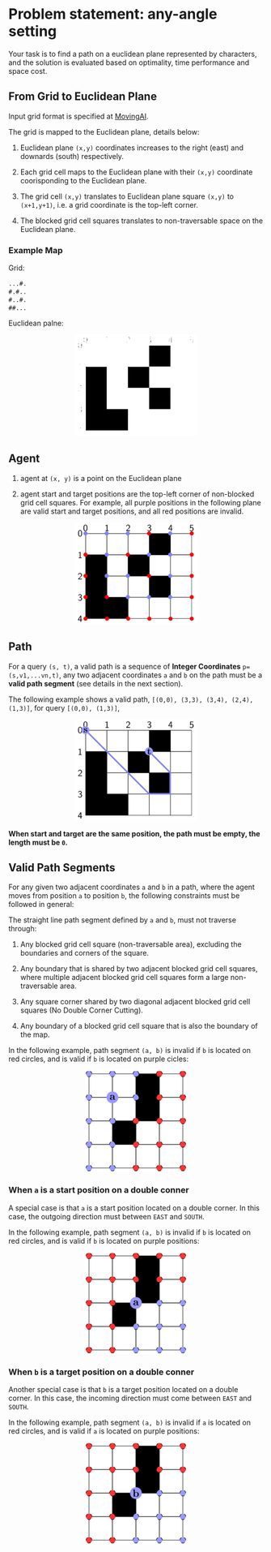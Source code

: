 # Problem statement: any-angle setting
Your task is to find a path on a euclidean plane represented by characters, and the solution is evaluated based on optimality, time performance and space cost.

## From Grid to Euclidean Plane
Input grid format is specified at [MovingAI](https://movingai.com/benchmarks/formats.html).

The grid is mapped to the Euclidean plane, details below:

  1. Euclidean plane `(x,y)` coordinates increases to the right (east) and downards (south) respectively.

  2. Each grid cell maps to the Euclidean plane with their `(x,y)` coordinate coorisponding to the Euclidean plane.

  3. The grid cell `(x,y)` translates to Euclidean plane square `(x,y)` to `(x+1,y+1)`, i.e. a grid coordinate is the top-left corner.

  4. The blocked grid cell squares translates to non-traversable space on the Euclidean plane.

### Example Map
Grid:

    ...#.
    #.#..
    #..#.
    ##...

Euclidean palne:

<p align="center">
<img src="./figs/grid_plane.png" height="200">
</p>

## Agent

1. agent at `(x, y)` is a point on the Euclidean plane

2. agent start and target positions are the top-left corner of non-blocked grid cell squares. For example, all purple positions in the following plane are valid start and target positions, and all red positions are invalid.
  <p align="center">
    <img src="figs/grid_plane_start_target.png" height="200" > 
  </p>

## Path
For a query `(s, t)`, a valid path is a sequence of **Integer Coordinates** `p=(s,v1,...vn,t)`, any two adjacent coordinates `a` and `b` on the path must be a **valid path segment** (see details in the next section).

The following example shows a valid path, `[(0,0), (3,3), (3,4), (2,4), (1,3)]`, for query `[(0,0), (1,3)]`, 
  <p align="center">
    <img src="figs/grid_plane_path.png" height="200" > 
  </p>


**When start and target are the same position, the path must be empty, the length must be `0`.**

## Valid Path Segments

For any given two adjacent coordinates `a` and `b` in a path, where the agent moves from position `a` to position `b`, the following constraints must be followed in general:
  
The straight line path segment defined by `a` and `b`, must not traverse through:
1. Any blocked grid cell square (non-traversable area), excluding the boundaries and corners of the square.

2. Any boundary that is shared by two adjacent blocked grid cell squares, where multiple adjacent blocked grid cell squares form a large non-traversable area.

3. Any square corner shared by two diagonal adjacent blocked grid cell squares (No Double Corner Cutting).

4. Any boundary of a blocked grid cell square that is also the boundary of the map.

In the following example, path segment `(a, b)` is invalid if `b` is located on red circles, and is valid if `b` is located on purple cicles:
  <p align="center">
    <img src="figs/invalid_segments.png" height="200" width="200">
  </p>


### When `a` is a start position on a double conner

A special case is that `a` is a start position located on a double corner. In this case, the outgoing direction must between `EAST` and  `SOUTH`.

In the following example, path segment `(a, b)` is invalid if `b` is located on red circles, and is valid if `b` is located on purple positions:
  <p align="center">
    <img src="figs/invalid_segments_start.png" height="200" width="200">
  </p>

### When `b` is a target position on a double conner

Another special case is that `b` is a target position located on a double corner. In this case, the incoming direction must come between `EAST` and  `SOUTH`.

In the following example, path segment `(a, b)` is invalid if `a` is located on red circles, and is valid if `a` is located on purple positions:
  <p align="center">
    <img src="figs/invalid_segments_target.png" height="200" width="200">
  </p>



